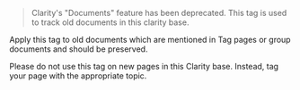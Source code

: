 >Clarity's "Documents" feature has been deprecated. This tag is used to track old documents in this clarity base.

Apply this tag to old documents which are mentioned in Tag pages or group documents and should be preserved.

Please do not use this tag on new pages in this Clarity base. Instead, tag your page with the appropriate topic.
